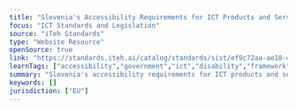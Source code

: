 ```yaml
---
title: "Slovenia's Accessibility Requirements for ICT Products and Services"
focus: "ICT Standards and Legislation"
source: "iTeh Standards"
type: "Website Resource"
openSource: true
link: "https://standards.iteh.ai/catalog/standards/sist/ef9c72aa-ae18-4625-85e3-b7d94735f9ff/sist-en-301-549-v3.1.1-2020"
learnTags: ["accessibility","government","ict","disability","framework","regulation"]
summary: "Slovenia's accessibility requirements for ICT products and services."
keywords: []
jurisdiction: ["EU"]
---
```

